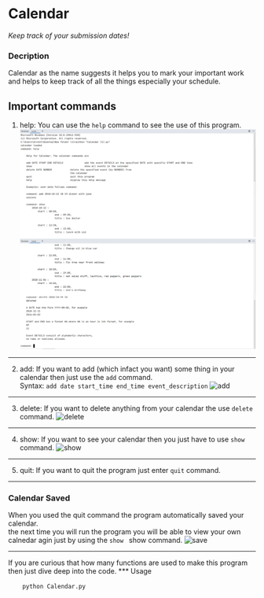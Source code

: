 # Calendar 
*Keep track of your submission dates!*

### Decription
Calendar as the name suggests it helps you to mark your important work and helps to keep track of all the things especially your schedule.
## Important commands
1. help:
You can use the ```help``` command to see the use of this program.
![help](screenshots/help.png)
![help2](screenshots/help2.png)
***
2. add:
If you want to add (which infact you want) some thing in your calendar then just use the ```add``` command.  
Syntax:
```add date start_time end_time event_description```
![add](screenshots/add1.png)
***
3. delete:
If you want to delete anything from your calendar the use ```delete``` command.
![delete](screenshots/delete.png)
***
4. show:
If you want to see your calendar then you just have to use ```show``` command.
![show](screenshots/show.png)
***
5. quit:
If you want to quit the program just enter ```quit``` command.
***
### Calendar Saved
When you used the quit command the program automatically saved your calendar.  
the next time you will run the program you will be able to view your own calnedar agin just by using the ```show ``` show command.
![save](screenshots/saved_calendar.png)
***
If you are curious that how many functions are used to make this program then just dive deep into the code.
*** Usage
```bash
    python Calendar.py
```
